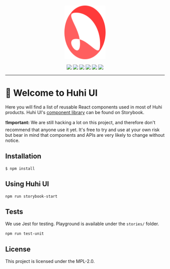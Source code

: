 <p align="center"><img src="./ui-logo.svg" width="130px" height="170px"/></p>

<p align="center">
<a href="https://www.npmjs.com/package/huhi-ui" alt="NPM"><img src="https://img.shields.io/npm/v/huhi-ui.svg" /></a>
<a href="https://travis-ci.org/huhisoft/huhi-ui)" alt="Travis"><img src="https://img.shields.io/travis/huhisoft/huhi-ui.svg" /></a>
<a href="https://snyk.io/test/github/huhisoft/huhi-ui" alt="Known Vulnerabilities"><img src="https://snyk.io/test/github/huhisoft/huhi-ui/badge.svg" /></a>
<a href="#" alt="NPM"><img src="https://img.shields.io/npm/dt/huhi-ui.svg" /></a>
<a href="https://lernajs.io/" alt="Lerna"><img src="https://img.shields.io/badge/maintained%20with-lerna-cc00ff.svg" /></a>
<a href="https://standardjs.com" alt="JavaScript Style Guide"><img src="https://img.shields.io/badge/code_style-standard-brightgreen.svg" /></a>
</p>

---

# :wave: Welcome to Huhi UI 

Here you will find a list of reusable React components used in most of Huhi products. Huhi UI's [component library](https://huhisoft.github.io/huhi-ui) can be found on Storybook.

:exclamation:**Important:** We are still hacking a lot on this project, and therefore don't recommend that anyone use it yet. It's free to try and use at your own risk but bear in mind that components and APIs are very likely to change without notice.

## Installation

```
$ npm install
```

## Using Huhi UI 

```
npm run storybook-start
```

## Tests

We use Jest for testing. Playground is available under the `stories/` folder.

```
npm run test-unit
```

## License

This project is licensed under the MPL-2.0.
